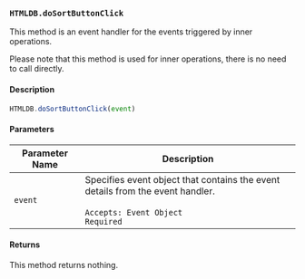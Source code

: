 ### `HTMLDB.doSortButtonClick`

This method is an event handler for the events triggered by inner operations.

Please note that this method is used for inner operations, there is no need to call directly.

#### Description

```javascript
HTMLDB.doSortButtonClick(event)
```

#### Parameters

| Parameter Name             | Description                               |
| -------------------------- | ----------------------------------------- |
| `event` | Specifies event object that contains the event details from the event handler.<br><br>`Accepts: Event Object`<br>`Required` |

#### Returns

This method returns nothing.